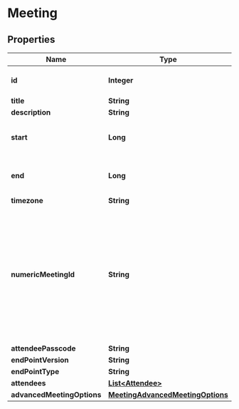 
# Meeting

## Properties
Name | Type | Description | Notes
------------ | ------------- | ------------- | -------------
**id** | **Integer** | Unique identifier for meeting. |  [optional]
**title** | **String** |  | 
**description** | **String** |  |  [optional]
**start** | **Long** | A [UNIX Timestamp](https://currentmillis.com/) in milliseconds | 
**end** | **Long** | A [UNIX Timestamp](https://currentmillis.com/) in milliseconds | 
**timezone** | **String** |  |  [optional]
**numericMeetingId** | **String** | The meeting ID that participants will see and use to join the conference. When joining via phone, this is the code they enter via DTMF to join. |  [optional]
**attendeePasscode** | **String** |  |  [optional]
**endPointVersion** | **String** |  | 
**endPointType** | **String** |  | 
**attendees** | [**List&lt;Attendee&gt;**](Attendee.md) |  |  [optional]
**advancedMeetingOptions** | [**MeetingAdvancedMeetingOptions**](MeetingAdvancedMeetingOptions.md) |  |  [optional]



